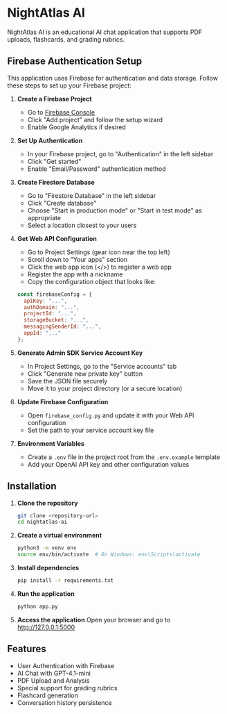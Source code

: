 # NightAtlas AI

NightAtlas AI is an educational AI chat application that supports PDF uploads, flashcards, and grading rubrics.

## Firebase Authentication Setup

This application uses Firebase for authentication and data storage. Follow these steps to set up your Firebase project:

1. **Create a Firebase Project**
   - Go to [Firebase Console](https://console.firebase.google.com/)
   - Click "Add project" and follow the setup wizard
   - Enable Google Analytics if desired

2. **Set Up Authentication**
   - In your Firebase project, go to "Authentication" in the left sidebar
   - Click "Get started"
   - Enable "Email/Password" authentication method

3. **Create Firestore Database**
   - Go to "Firestore Database" in the left sidebar
   - Click "Create database"
   - Choose "Start in production mode" or "Start in test mode" as appropriate
   - Select a location closest to your users

4. **Get Web API Configuration**
   - Go to Project Settings (gear icon near the top left)
   - Scroll down to "Your apps" section
   - Click the web app icon (</>) to register a web app
   - Register the app with a nickname
   - Copy the configuration object that looks like:
   ```javascript
   const firebaseConfig = {
     apiKey: "...",
     authDomain: "...",
     projectId: "...",
     storageBucket: "...",
     messagingSenderId: "...",
     appId: "..."
   };
   ```

5. **Generate Admin SDK Service Account Key**
   - In Project Settings, go to the "Service accounts" tab
   - Click "Generate new private key" button
   - Save the JSON file securely
   - Move it to your project directory (or a secure location)

6. **Update Firebase Configuration**
   - Open `firebase_config.py` and update it with your Web API configuration
   - Set the path to your service account key file

7. **Environment Variables**
   - Create a `.env` file in the project root from the `.env.example` template
   - Add your OpenAI API key and other configuration values

## Installation

1. **Clone the repository**
   ```bash
   git clone <repository-url>
   cd nightatlas-ai
   ```

2. **Create a virtual environment**
   ```bash
   python3 -m venv env
   source env/bin/activate  # On Windows: env\Scripts\activate
   ```

3. **Install dependencies**
   ```bash
   pip install -r requirements.txt
   ```

4. **Run the application**
   ```bash
   python app.py
   ```

5. **Access the application**
   Open your browser and go to http://127.0.0.1:5000

## Features

- User Authentication with Firebase
- AI Chat with GPT-4.1-mini
- PDF Upload and Analysis
- Special support for grading rubrics
- Flashcard generation
- Conversation history persistence 